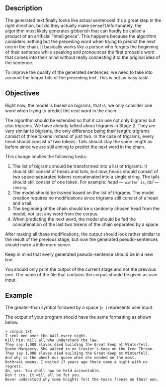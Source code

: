 <h2>Description</h2>

<p>The generated text finally looks like actual sentences! It's a great step in the right direction, but do they actually make sense?Unfortunately, the algorithm most likely generates gibberish that can hardly be called a product of an artificial "intelligence". This happens because the algorithm considers nothing but the preceding word when trying to predict the next one in the chain. It basically works like a person who forgets the beginning of their sentence while speaking and pronounces the first probable word that comes into their mind without really connecting it to the original idea of the sentence.</p>

<p>To improve the quality of the generated sentences, we need to take into account the longer bits of the preceding text. This is not an easy task!</p>

<h2>Objectives</h2>

<p>Right now, the model is based on bigrams, that is, we only consider one word when trying to predict the next word in the chain.</p>

<p>The algorithm should be extended so that it can use not only bigrams but also trigrams. We have already talked about trigrams in Stage 2. They are very similar to bigrams, the only difference being their length: trigrams consist of three tokens instead of just two. In the case of trigrams, every head should consist of two tokens. Tails should stay the same length as before since we are still aiming to predict the next word in the chain.</p>

<p>This change implies the following tasks:</p>

<ol>
	<li>The list of bigrams should be transformed into a list of trigrams. It should still consist of heads and tails, but now, heads should consist of two space-separated tokens concatenated into a single string. The tails should still consist of one token. For example: <em>head</em> — <code class="java">winter is</code>, <em>tail</em> — <code class="java">coming</code>.</li>
	<li>The model should be trained based on the list of trigrams. The model creation requires no modifications since trigrams still consist of a head and a tail.</li>
	<li>The beginning of the chain should be a randomly chosen head from the model, not just any word from the corpus.</li>
	<li>When predicting the next word, the model should be fed the concatenation of the last two tokens of the chain separated by a space.</li>
</ol>

<p>After making all these modifications, the output should look rather similar to the result of the previous stage, but now the generated pseudo-sentences should make a little more sense.</p>

<p>Keep in mind that every generated pseudo-sentence should be in a new line.</p>

<p>You should only print the output of the current stage and not the previous one. The name of the file that contains the corpus should be given as user input.</p>

<h2>Example</h2>

<p>The greater-than symbol followed by a space (<code class="java">&gt; </code>) represents user input.</p>

<p>The output of your program should have the same formatting as shown below.</p>

<pre><code class="language-no-highlight">&gt; corpus.txt
I sent men over the Wall every night.
Kill him! Kill all who understand the law.
They say 1,000 slaves died building the Great Keep at Winterfell.
Queen Margaery. She walked in on Craster's Keep on the Iron Throne.
They say 1,000 slaves died building the Great Keep at Winterfell.
And why is the wheel our queen when she needed me the most.
Dothraki omens. I waited 17 years ago there came a night with no regrets.
Ah, yes. You shall now be held accountable.
Don't cry. It will all be for you.
Never understood why some knights felt the tears freeze on their own.

</code></pre>

